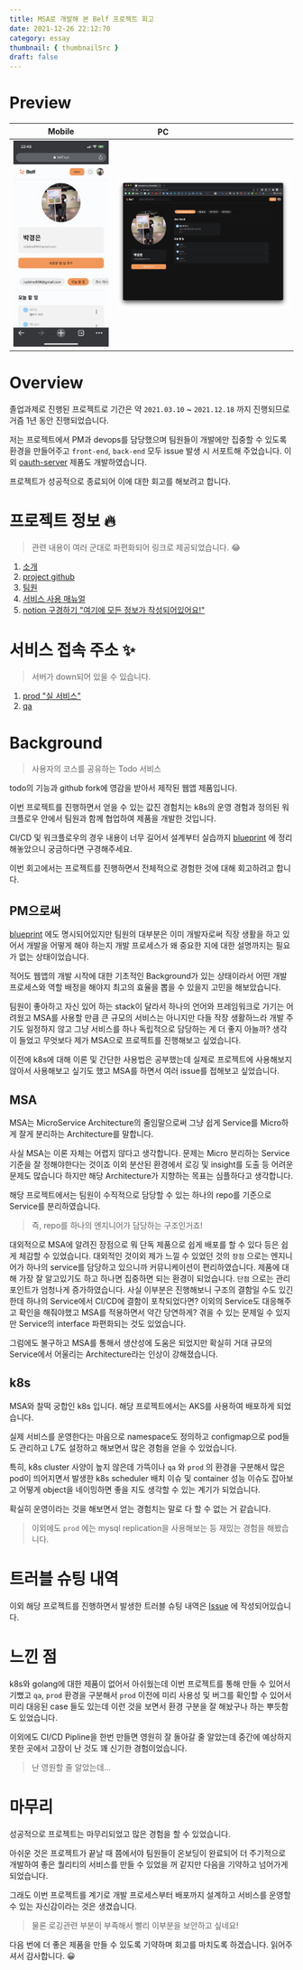```yaml
---
title: MSA로 개발해 본 Belf 프로젝트 회고
date: 2021-12-26 22:12:70
category: essay
thumbnail: { thumbnailSrc }
draft: false
---
```


# Preview

| Mobile                                          | PCㅤㅤㅤㅤㅤㅤㅤㅤㅤㅤㅤ                       |
| ----------------------------------------------- | ---------------------------------------------- |
| ![](./images/belf-project-retrospective/1.jpeg) | ![](./images/belf-project-retrospective/2.png) |

# Overview

졸업과제로 진행된 프로젝트로 기간은 약 `2021.03.10` ~ `2021.12.18` 까지 진행되므로 거즘 1년 동안 진행되었습니다.

저는 프로젝트에서 PM과 devops를 담당했으며 팀원들이 개발에만 집중할 수 있도록 환경을 만들어주고 `front-end`, `back-end` 모두 issue 발생 시 서포트해 주었습니다. 이외 [oauth-server](https://github.com/belf-kr/oauth-server) 제품도 개발하였습니다.

프로젝트가 성공적으로 종료되어 이에 대한 회고를 해보려고 합니다.

# 프로젝트 정보 🔥

> 관련 내용이 여러 군대로 파편화되어 링크로 제공되었습니다. 😂

1. [소개](https://github.com/belf-kr)
1. [project github](https://github.com/belf-kr)
1. [팀원](https://parkgang.notion.site/6de1a3d7002f4a46ab713e7d6846c490?v=52125eaffbf24e9ca82114b4c2441c80)
1. [서비스 사용 매뉴얼](https://parkgang.notion.site/36f01d56dff643dfa1db264e33f18d7d)
1. [notion 구경하기 "여기에 모든 정보가 작성되어있어요!"](https://parkgang.notion.site/Belf-27b87963790b4e43baae2e0c3c6ae123)

# 서비스 접속 주소 ✨

> 서버가 down되어 있을 수 있습니다.

1. [prod "실 서비스"](https://belf.xyz)
1. [qa](https://qa.belf.xyz)

# Background

> 사용자의 코스를 공유하는 Todo 서비스

todo의 기능과 github fork에 영감을 받아서 제작된 웹앱 제품입니다.

이번 프로젝트를 진행하면서 얻을 수 있는 값진 경험치는 k8s의 운영 경험과 정의된 워크플로우 안에서 팀원과 함께 협업하여 제품을 개발한 것입니다.

CI/CD 및 워크플로우의 경우 내용이 너무 길어서 설계부터 실습까지 [blueprint](https://parkgang.github.io/devops/workflows-with-aks-github-slack-2/) 에 정리해놓았으니 궁금하다면 구경해주세요.

이번 회고에서는 프로젝트를 진행하면서 전체적으로 경험한 것에 대해 회고하려고 합니다.

## PM으로써

[blueprint](https://parkgang.github.io/devops/workflows-with-aks-github-slack-2/) 에도 명시되어있지만 팀원의 대부분은 이미 개발자로써 직장 생활을 하고 있어서 개발을 어떻게 해야 하는지 개발 프로세스가 왜 중요한 지에 대한 설명까지는 필요가 없는 상태이었습니다.

적어도 웹앱의 개발 시작에 대한 기초적인 Background가 있는 상태이라서 어떤 개발 프로세스와 역할 배정을 해야지 최고의 효율을 뽑을 수 있을지 고민을 해보았습니다.

팀원이 좋아하고 자신 있어 하는 stack이 달라서 하나의 언어와 프레임워크로 가기는 어려웠고 MSA를 사용할 만큼 큰 규모의 서비스는 아니지만 다들 작장 생활하느라 개발 주기도 일정하지 않고 그냥 서비스를 하나 독립적으로 담당하는 게 더 좋지 아늘까? 생각이 들었고 무엇보다 제가 MSA으로 프로젝트를 진행해보고 싶었습니다.

이전에 k8s에 대해 이론 및 간단한 사용법은 공부했는데 실제로 프로젝트에 사용해보지 않아서 사용해보고 싶기도 했고 MSA를 하면서 여러 issue를 접해보고 싶었습니다.

## MSA

MSA는 MicroService Architecture의 줄임말으로써 그냥 쉽게 Service를 Micro하게 잘게 분리하는 Architecture를 말합니다.

사실 MSA는 이론 자체는 어렵지 않다고 생각합니다. 문제는 Micro 분리하는 Service 기준을 잘 정해야한다는 것이죠 이외 분산된 환경에서 로깅 및 insight를 도출 등 어려운 문제도 많습니다 하지만 해당 Architecture가 지향하는 목표는 심플하다고 생각합니다.

해당 프로젝트에서는 팀원이 수직적으로 담당할 수 있는 하나의 repo를 기준으로 Service를 분리하였습니다.

> 즉, repo를 하나의 엔지니어가 담당하는 구조인거죠!

대외적으로 MSA에 알려진 장점으로 뭐 단독 제품으로 쉽게 배포를 할 수 있다 등은 쉽게 체감할 수 있었습니다. 대외적인 것이외 제가 느낄 수 있었던 것의 `장점` 으로는 엔지니어가 하나의 service를 담당하고 있으니까 커뮤니케이션이 편리하였습니다. 제품에 대해 가장 잘 알고있기도 하고 하나면 집중하면 되는 환경이 되었습니다. `단점` 으로는 관리 포인트가 엄청나게 증가하였습니다. 사실 이부분은 진행해보니 구조의 결함일 수도 있긴한데 하나의 Service에서 CI/CD에 결함이 포착되었다면? 이외의 Service도 대응해주고 확인을 해줘야했고 MSA를 적용하면서 약간 당연하게? 겪을 수 있는 문제일 수 있지만 Service의 interface 파편화되는 것도 있었습니다.

그럼에도 불구하고 MSA를 통해서 생산성에 도움은 되었지만 확실히 거대 규모의 Service에서 어울리는 Architecture라는 인상이 강해졌습니다.

## k8s

MSA와 찰떡 궁합인 k8s 입니다. 해당 프로젝트에서는 AKS를 사용하여 배포하게 되었습니다.

실제 서비스를 운영한다는 마음으로 namespace도 정의하고 configmap으로 pod들도 관리하고 L7도 설정하고 해보면서 많은 경험을 얻을 수 있었습니다.

특히, k8s cluster 사양이 높지 않은데 가뜩이나 `qa` 와 `prod` 의 환경을 구분해서 많은 pod이 띄어지면서 발생한 k8s scheduler 배치 이슈 및 container 성능 이슈도 잡아보고 어떻게 object을 네이밍하면 좋을 지도 생각할 수 있는 계기가 되었습니다.

확실히 운영이라는 것을 해보면서 얻는 경험치는 말로 다 할 수 없는 거 같습니다.

> 이외에도 `prod` 에는 mysql replication을 사용해보는 등 재밌는 경험을 해봤습니다.

# 트러블 슈팅 내역

이외 해당 프로젝트를 진행하면서 발생한 트러블 슈팅 내역은 [Issue](https://parkgang.notion.site/Issue-e38806db386346448681eb165327031f) 에 작성되어있습니다.

# 느낀 점

k8s와 golang에 대한 제품이 없어서 아쉬웠는데 이번 프로젝트를 통해 만들 수 있어서 기뻤고 `qa`, `prod` 환경을 구분해서 `prod` 이전에 미리 사용성 및 버그를 확인할 수 있어서 미리 대응된 case 들도 있는데 이런 것을 보면서 환경 구분을 잘 해놨구나 하는 뿌듯함도 있었습니다.

이외에도 CI/CD Pipline을 한번 만들면 영원히 잘 돌아갈 줄 알았는데 중간에 예상하지 못한 곳에서 고장이 난 것도 꽤 신기한 경험이었습니다.

> 난 영원할 줄 알았는데...

# 마무리

성공적으로 프로젝트는 마무리되었고 많은 경험을 할 수 있었습니다.

아쉬운 것은 프로젝트가 끝날 때 쯤에서야 팀원들이 온보딩이 완료되어 더 주기적으로 개발하여 좋은 퀄리티의 서비스를 만들 수 있었을 꺼 같지만 다음을 기약하고 넘어가게 되었습니다.

그래도 이번 프로젝트를 계기로 개발 프로세스부터 배포까지 설계하고 서비스를 운영할 수 있는 자신감이라는 것은 생겼습니다.

> 물론 로깅관련 부분이 부족해서 빨리 이부분을 보안하고 싶네요!

다음 번에 더 좋은 제품을 만들 수 있도록 기약하며 회고를 마치도록 하겠습니다. 읽어주셔서 감사합니다. 😀
